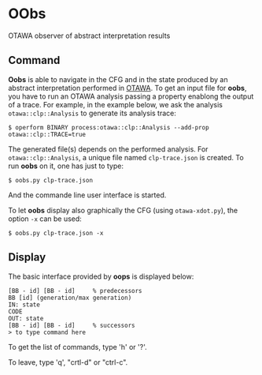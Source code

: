 # OObs
OTAWA observer of abstract interpretation results

## Command

__Oobs__ is able to navigate in the CFG and in the state produced by an
abstract interpretation performed in [OTAWA](http://www.otawa.fr).
To get an input file for __oobs__, you have to run an OTAWA analysis
passing a property enablong the output of a trace. For example,
in the example below, we ask the analysis `otawa::clp::Analysis` to
generate its analysis trace:
```
$ operform BINARY process:otawa::clp::Analysis --add-prop otawa::clp::TRACE=true
```

The generated file(s) depends on the performed analysis. For
`otawa::clp::Analysis`, a unique file named `clp-trace.json` is created.
To run __oobs__ on it, one has just to type:
```
$ oobs.py clp-trace.json
```
And the commande line user interface is started.

To let __oobs__ display also graphically the CFG (using `otawa-xdot.py`),
the option `-x` can be used:
```
$ oobs.py clp-trace.json -x
```

## Display

The basic interface provided by __oops__ is displayed below:
```
[BB - id] [BB - id]		% predecessors
BB [id] (generation/max generation)
IN: state
CODE
OUT: state
[BB - id] [BB - id]		% successors
> to type command here
```

To get the list of commands, type 'h' or '?'.

To leave, type 'q', "crtl-d" or "ctrl-c".

